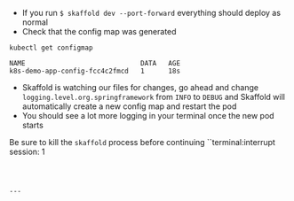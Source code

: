 


*   If you run `$ skaffold dev --port-forward` everything should deploy as normal
*   Check that the config map was generated


```execute-1
kubectl get configmap
```


```
NAME                             DATA   AGE
k8s-demo-app-config-fcc4c2fmcd   1      18s

```

*   Skaffold is watching our files for changes, go ahead and change `logging.level.org.springframework` from `INFO` to `DEBUG` and Skaffold will automatically create a new config map and restart the pod
*   You should see a lot more logging in your terminal once the new pod starts

Be sure to kill the `skaffold` process before continuing
``terminal:interrupt
session: 1
```



---
